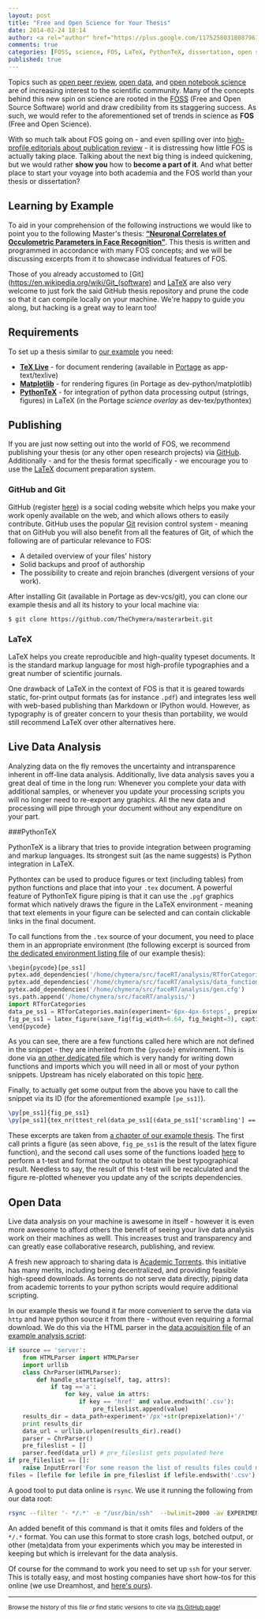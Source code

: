 ```yaml
---
layout: post
title: "Free and Open Science for Your Thesis"
date: 2014-02-24 18:14
author: <a rel="author" href="https://plus.google.com/117525803180879614771/about">Horea Christian</a>
comments: true
categories: [FOSS, science, FOS, LaTeX, PythonTeX, dissertation, open science]
published: true
---
```


Topics such as [open peer review](http://en.wikipedia.org/wiki/Open_peer_review), [open data](http://en.wikipedia.org/wiki/Open_science_data), and [open notebook science](http://en.wikipedia.org/wiki/Open_notebook_science) are of increasing interest to the scientific community.
Many of the concepts behind this new spin on science are rooted in the [FOSS](http://en.wikipedia.org/wiki/FOSS) (Free and Open Source Software) world and draw credibility from its staggering success.
As such, we would refer to the aforementioned set of trends in science as **FOS** (Free and Open Science).

With so much talk about FOS going on - and even spilling over into [high-profile editorials about publication review][nature2006] - it is distressing how little FOS is actually taking place.
Talking about the next big thing is indeed quickening, but we would rather **show you** how to **become a part of it**.
And what better place to start your voyage into both academia and the FOS world than your thesis or dissertation?

<!-- more -->

## Learning by Example
To aid in your comprehension of the following instructions we would like to point you to the following Master's thesis: **[“Neuronal Correlates of Occulometric Parameters in Face Recognition”](https://github.com/TheChymera/masterarbeit)**.
This thesis is written and programmed in accordance with many FOS concepts; and we will be discussing excerpts from it to showcase individual features of FOS.

Those of you already accustomed to [Git](https://en.wikipedia.org/wiki/Git_(software) and [LaTeX](https://en.wikipedia.org/wiki/Latex) are also very welcome to just fork the said GitHub thesis repository and prune the code so that it can compile locally on your machine.
We're happy to guide you along, but hacking is a great way to learn too!

## Requirements
To set up a thesis similar to [our example](https://github.com/TheChymera/masterarbeit) you need:

* **[TeX Live](http://en.wikipedia.org/wiki/Texlive)** - for document rendering (available in [Portage](http://en.wikipedia.org/wiki/Portage_(software)) as app-text/texlive)
* **[Matplotlib](http://en.wikipedia.org/wiki/Matplotlib)** - for rendering figures (in Portage as dev-python/matplotlib)
* **[PythonTeX](https://en.wikipedia.org/wiki/User:Chym%C3%A6ra/PythonTeX)** - for integration of python data processing output (strings, figures) in LaTeX (in the Portage *science overlay* as dev-tex/pythontex)


## Publishing
If you are just now setting out into the world of FOS, we recommend publishing your thesis (or any other open research projects) via [GitHub](https://en.wikipedia.org/wiki/GitHub).
Additionally - and for the thesis format specifically - we encourage you to use the [LaTeX](https://en.wikipedia.org/wiki/Latex) document preparation system. 

### GitHub and Git 
GitHub (register [here](https://github.com/)) is a social coding website which helps you make your work openly available on the web, and which allows others to easily contribute.
GitHub uses the popular [Git](https://en.wikipedia.org/wiki/Git_(software)) revision control system -
meaning that on GitHub you will also benefit from all the features of Git, of which the following are of particular relevance to FOS: 

* A detailed overview of your files' history 
* Solid backups and proof of authorship 
* The possibility to create and rejoin branches (divergent versions of your work).

After installing Git (available in Portage as dev-vcs/git), you can clone our example thesis and all its history to your local machine via:

```bash
$ git clone https://github.com/TheChymera/masterarbeit.git
```

### LaTeX 
LaTeX helps you create reproducible and high-quality typeset documents.
It is the standard markup language for most high-profile typographies and a great number of scientific journals.
 
One drawback of LaTeX in the context of FOS is that it is geared towards static, for-print output formats (as for instance ```.pdf```) and integrates less well with web-based publishing than Markdown or IPython would.
However, as typography is of greater concern to your thesis than portability, we would still recommend LaTeX over other alternatives here.

## Live Data Analysis 
Analyzing data on the fly removes the uncertainty and intransparence inherent in off-line data analysis.
Additionally, live data analysis saves you a great deal of time in the long run:
Whenever you complete your data with additional samples, or whenever you update your processing scripts you will no longer need to re-export any graphics.
All the new data and processing will pipe through your document without any expenditure on your part.

###PythonTeX

PythonTeX is a library that tries to provide integration between programing and markup languages.
Its strongest suit (as the name suggests) is Python integration in LaTeX.

Pythontex can be used to produce figures or text (including tables) from python functions and place that into your ```.tex``` document.
A powerful feature of PythonTeX figure piping is that it can use the ```.pgf``` graphics format which natively draws the figure in the LaTeX environment - meaning that text elements in your figure can  be selected and can contain clickable links in the final document.

To call functions from the ```.tex``` source of your document, you need to place them in an appropriate environment (the following excerpt is sourced from [the dedicated environment listing file](https://github.com/TheChymera/masterarbeit/blob/master/pythontex/pycode.tex) of our example thesis):

```python
\begin{pycode}[pe_ss1]
pytex.add_dependencies('/home/chymera/src/faceRT/analysis/RTforCategories.py')
pytex.add_dependencies('/home/chymera/src/faceRT/analysis/data_functions.py')
pytex.add_dependencies('/home/chymera/src/faceRT/analysis/gen.cfg')
sys.path.append('/home/chymera/src/faceRT/analysis/')
import RTforCategories
data_pe_ss1 = RTforCategories.main(experiment='6px-4px-6steps', prepixelation=0, source='server', elinewidth=1, ecolor='0.3', make_tight={"pad": 0})
fig_pe_ss1 = latex_figure(save_fig(fig_width=6.64, fig_height=3), caption='Reaction times for Hariri-style face matching. Scrambled images for simple visual recognition were preprocessed only with a scrambling cluster of the sizes indicated in the graphic (sizes given in pixels). Reaction times for non-response trials were counted as \SI{5}{\second}. The error bars represent the standard deviation.', label='r_pe_ss1')
\end{pycode}
```

As you can see, there are a few functions called here which are not defined in the snippet - they are inherited from the ```{pycode}``` environment.
This is done via [an other dedicated file](https://github.com/TheChymera/masterarbeit/blob/master/pythontex/functions.tex) which is very handy for writing down functions and imports which you will need in all or most of your python snippets.
Upstream has nicely elaborated on this topic [here](https://github.com/gpoore/pythontex/wiki/matplotlib).

Finally, to actually get some output from the above you have to call the snippet via its ID (for the aforementioned example ```[pe_ss1]```).

```latex
\py[pe_ss1]{fig_pe_ss1}
\py[pe_ss1]{tex_nr(ttest_rel(data_pe_ss1[(data_pe_ss1['scrambling'] == 0) & (data_pe_ss1['intensity'] == 40)]['RT'], data_pe_ss1[(data_pe_ss1['scrambling'] == 0) & (data_pe_ss1['intensity'] == 100)]['RT'])[1]/2)}
```

These excerpts are taken from [a chapter of our example thesis](https://github.com/TheChymera/masterarbeit/blob/master/preliminary_experiments.tex).
The first call prints a figure (as seen above, ```fig_pe_ss1``` is the result of the latex figure function), and the second call uses some of the functions loaded [here](https://github.com/TheChymera/masterarbeit/blob/master/pythontex/functions.tex) to perform a t-test and format the output to obtain the best typographical result.
Needless to say, the result of this t-test will be recalculated and the figure re-plotted whenever you update any of the scripts dependencies.

## Open Data

Live data analysis on your machine is awesome in itself - however it is even more awesome to afford others the benefit of seeing your live data analysis work on their machines as welll.
This increases trust and transparency and can greatly ease collaborative research, publishing, and review.

A fresh new approach to sharing data is [Academic Torrents](http://academictorrents.com/).
this initiative has many merits, including being decentralized, and providing feasible high-speed downloads.
As torrents do not serve data directly, piping data from academic torrents to your python scripts would require additional scripting.

In our example thesis we found it far more convenient to serve the data via ```http``` and have python source it from there - without even requiring a formal download.
We do this via the HTML parser in the [data acquisition file](https://github.com/TheChymera/facesRT/blob/master/analysis/data_functions.py) of an [example analysis script](https://github.com/TheChymera/facesRT):

```python
if source == 'server':
	from HTMLParser import HTMLParser
	import urllib
	class ChrParser(HTMLParser):
		def handle_starttag(self, tag, attrs):
			if tag =='a':
				for key, value in attrs:
					if key == 'href' and value.endswith('.csv'):
						pre_fileslist.append(value)
	results_dir = data_path+experiment+'/px'+str(prepixelation)+'/'
	print results_dir
	data_url = urllib.urlopen(results_dir).read()
	parser = ChrParser()
	pre_fileslist = []
	parser.feed(data_url) # pre_fileslist gets populated here
if pre_fileslist == []:
	raise InputError('For some reason the list of results files could not be populated.')
files = [lefile for lefile in pre_fileslist if lefile.endswith('.csv') and not lefile.endswith(ignore_filename+'.csv')]
```

A good tool to put data online is ```rsync```.
We use it running the following from our data root:

```bash
rsync --filter '- */.*' -e "/usr/bin/ssh"  --bwlimit=2000 -av EXPERIMENT_ID user@server.host.com:remote/data/root/
```

An added benefit of this command is that it omits files and folders of the ```*/.*``` format.
You can use this format to store crash logs, botched output, or other (meta)data from your experiments which you may be interested in keeping but which is irrelevant for the data analysis.

Of course for the command to work you need to set up ```ssh``` for your server.
This is totally easy, and most hosting companies have short how-tos for this online (we use Dreamhost, and [here's ours](http://wiki.dreamhost.com/SSH)). 

[nature2006]: http://www.nature.com/nature/peerreview/debate/index.html "“Nature's Peer Review Debate”. Nature 2006"
[nature2008]: http://www.nature.com/news/2008/080915/full/455273a.html "Katherine Sanderson. “Data on display”. Nature 15 September 2008. doi:10.1038/455273a"

---
<sup>Browse the history of this file *or* find static versions to cite via [its GitHub page](https://github.com/TheChymera/chymeric_tutorials/blob/master/source/_posts/2014-02-24-open-science-for-thesis.markdown)!</sup>
